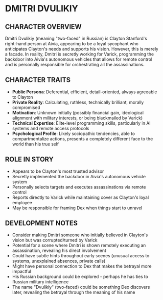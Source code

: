 # DMITRI DVULIKIY

## CHARACTER OVERVIEW

Dmitri Dvulikiy (meaning "two-faced" in Russian) is Clayton Stanford's right-hand person at Aivia, appearing to be a loyal sycophant who anticipates Clayton's needs and supports his vision. However, this is merely a facade. In reality, Dmitri is secretly working for Varick, programming the backdoor into Aivia's autonomous vehicles that allows for remote control and is personally responsible for orchestrating all the assassinations.

## CHARACTER TRAITS

- **Public Persona**: Deferential, efficient, detail-oriented, always agreeable to Clayton
- **Private Reality**: Calculating, ruthless, technically brilliant, morally compromised
- **Motivation**: Unknown initially (possibly financial gain, ideological alignment with military interests, or being blackmailed by Varick)
- **Technical Expertise**: Elite-level programming skills, particularly in AI systems and remote access protocols
- **Psychological Profile**: Likely sociopathic tendencies, able to compartmentalize actions, presents a completely different face to the world than his true self

## ROLE IN STORY

- Appears to be Clayton's most trusted advisor
- Secretly implemented the backdoor in Aivia's autonomous vehicle system
- Personally selects targets and executes assassinations via remote control
- Reports directly to Varick while maintaining cover as Clayton's loyal employee
- May be responsible for framing Dex when things start to unravel

## DEVELOPMENT NOTES

- Consider making Dmitri someone who initially believed in Clayton's vision but was corrupted/turned by Varick
- Potential for a scene where Dmitri is shown remotely executing an assassination, revealing his direct involvement
- Could have subtle hints throughout early scenes (unusual access to systems, unexplained absences, private calls)
- Might have personal connection to Dex that makes the betrayal more impactful
- His Russian background could be explored - perhaps he has ties to Russian military intelligence
- The name "Dvulikiy" (two-faced) could be something Dex discovers later, revealing the betrayal through the meaning of his name
